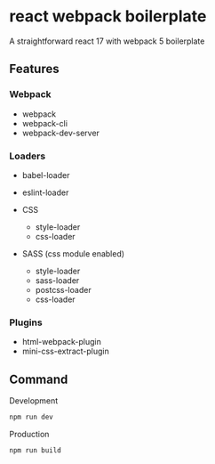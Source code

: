 # react webpack boilerplate

A straightforward react 17 with webpack 5 boilerplate

## Features

### Webpack

- webpack
- webpack-cli
- webpack-dev-server

### Loaders

- babel-loader
- eslint-loader

- CSS
  - style-loader
  - css-loader

- SASS (css module enabled)
  - style-loader
  - sass-loader
  - postcss-loader
  - css-loader

### Plugins

- html-webpack-plugin
- mini-css-extract-plugin

## Command

Development

```bash
npm run dev
```

Production

```bash
npm run build
```
